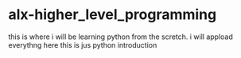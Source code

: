 # alx-higher_level_programming
this is where i will be learning python from the scretch.
i will appload everythng here
this is jus python introduction

